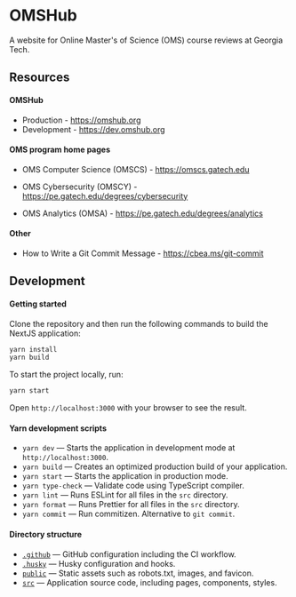 # OMSHub

A website for Online Master's of Science (OMS) course reviews at Georgia Tech.


## Resources

#### OMSHub

- Production - https://omshub.org
- Development - https://dev.omshub.org

#### OMS program home pages

- OMS Computer Science (OMSCS) - https://omscs.gatech.edu

- OMS Cybersecurity (OMSCY) - https://pe.gatech.edu/degrees/cybersecurity

- OMS Analytics (OMSA) - https://pe.gatech.edu/degrees/analytics

#### Other

- How to Write a Git Commit Message - https://cbea.ms/git-commit

## Development

#### Getting started

Clone the repository and then run the following commands to build the NextJS application:

```bash
yarn install
yarn build
```

To start the project locally, run:

```bash
yarn start
```

Open `http://localhost:3000` with your browser to see the result.

#### Yarn development scripts

- `yarn dev` — Starts the application in development mode at `http://localhost:3000`.
- `yarn build` — Creates an optimized production build of your application.
- `yarn start` — Starts the application in production mode.
- `yarn type-check` — Validate code using TypeScript compiler.
- `yarn lint` — Runs ESLint for all files in the `src` directory.
- `yarn format` — Runs Prettier for all files in the `src` directory.
- `yarn commit` — Run commitizen. Alternative to `git commit`.

#### Directory structure

- [`.github`](.github) — GitHub configuration including the CI workflow.<br>
- [`.husky`](.husky) — Husky configuration and hooks.<br>
- [`public`](./public) — Static assets such as robots.txt, images, and favicon.<br>
- [`src`](./src) — Application source code, including pages, components, styles.
